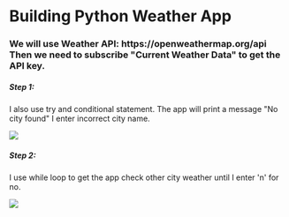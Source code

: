 <h1>Building Python Weather App</h1>
<h3>We will use Weather API: https://openweathermap.org/api
Then we need to subscribe "Current Weather Data" to get the API key.</h3>
<h5> Step 1: </h5>
<p> I also use try and conditional statement. The app will print a message "No city found" I enter incorrect city name.</p>
<img src="Screenshot1.jpg> ref="if else">
<h5> Step 2: </h5>
<p> I use while loop to get the app check other city weather until I enter 'n' for no.</p>
<img src="Screenshot2.jpg> ref="while loop">





